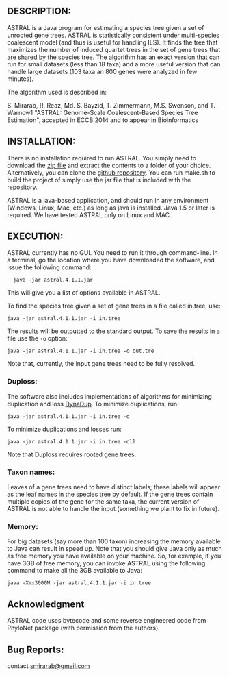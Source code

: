 DESCRIPTION:
-----------
ASTRAL is a Java program for estimating a species tree given a set of unrooted gene trees. ASTRAL is statistically consistent under multi-species coalescent model (and thus is useful for handling ILS). It finds the tree that maximizes the number of induced quartet trees in the set of gene trees that are shared by the species tree. The algorithm has an exact version that can run for small datasets (less than 18 taxa) and a more useful version that can handle large datasets (103 taxa an 800 genes were analyzed in few minutes).

The algorithm used is described in:

S. Mirarab, R. Reaz, Md. S. Bayzid, T. Zimmermann, M.S. Swenson, and T. Warnow1
"ASTRAL: Genome-Scale Coalescent-Based Species Tree Estimation", accepted in ECCB 2014 and to appear in Bioinformatics


INSTALLATION:
-----------
There is no installation required to run ASTRAL. You simply need to download the [zip file](https://github.com/smirarab/ASTRAL/raw/master/Astral.4.1.1.zip) and extract the contents to a folder of your choice. Alternatively, you can clone the [github repository](https://github.com/smirarab/ASTRAL/). You can run make.sh to build the project of simply use the jar file that is included with the repository. 

ASTRAL is a java-based application, and should run in any environment (Windows, Linux, Mac, etc.) as long as java is installed. Java 1.5 or later is required. We have tested ASTRAL only on Linux and MAC.

EXECUTION:
-----------
ASTRAL currently has no GUI. You need to run it through command-line. In a terminal, go the location where you have downloaded the software, and issue the following command:

```
  java -jar astral.4.1.1.jar
```

This will give you a list of options available in ASTRAL.

To find the species tree given a set of gene trees in a file called in.tree, use:

```
java -jar astral.4.1.1.jar -i in.tree
```

The results will be outputted to the standard output. To save the results in a file use the `-o` option:

```
java -jar astral.4.1.1.jar -i in.tree -o out.tre
```

Note that, currently, the input gene trees need to be fully resolved. 

### Duploss:
The software also includes implementations of algorithms for minimizing duplication and loss [DynaDup](https://github.com/smirarab/DynaDup). To minimize duplications, run:

```
java -jar astral.4.1.1.jar -i in.tree -d
```

To minimize duplications and losses run:

```
java -jar astral.4.1.1.jar -i in.tree -dll
```

Note that Duploss requires rooted gene trees. 


### Taxon names:
Leaves of a gene trees need to have distinct labels; these labels will appear as the leaf names in the species tree by default. If the gene trees contain multiple copies of the gene for the same taxa, the current version of ASTRAL is not able to handle the input (something we plant to fix in future). 


### Memory:
For big datasets (say more than 100 taxon) increasing the memory available to Java can result in speed up. Note that you should give Java only as much as free memory you have available on your machine. So, for example, if you have 3GB of free memory, you can invoke ASTRAL using the following command to make all the 3GB available to Java:

```
java -Xmx3000M -jar astral.4.1.1.jar -i in.tree
```

Acknowledgment
-----------
ASTRAL code uses bytecode and some reverse engineered code from PhyloNet package (with permission from the authors).


Bug Reports:
-----------
contact smirarab@gmail.com
